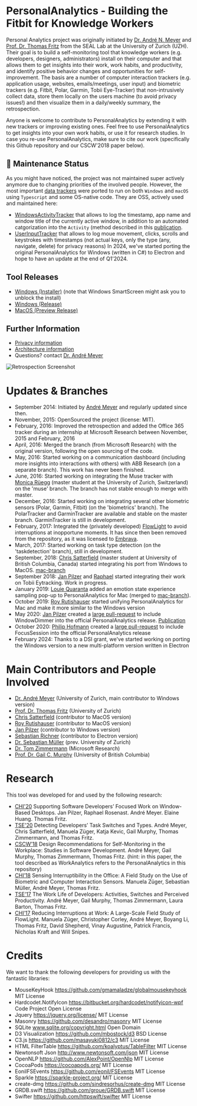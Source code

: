 # PersonalAnalytics - Building the Fitbit for Knowledge Workers
Personal Analytics project was originally initiated by [Dr. André N. Meyer](https://www.andre-meyer.ch) and [Prof. Dr. Thomas Fritz](http://www.ifi.uzh.ch/en/seal/people/fritz.html) from the SEAL Lab at the University of Zurich (UZH). Their goal is to build a self-monitoring tool that knowledge workers (e.g. developers, designers, administrators) install on their computer and that allows them to get insights into their work, work habits, and productivity, and identify positive behavior changes and opportunities for self-improvement. The basis are a number of computer interaction trackers (e.g. application usage, websites, emails/meetings, user input) and biometric trackers (e.g. Fitbit, Polar, Garmin, Tobii Eye-Tracker) that non-intrusively collect data, store them locally on the users machine (to avoid privacy issues!) and then visualize them in a daily/weekly summary, the retrospection. 

Anyone is welcome to contribute to PersonalAnalytics by extending it with new trackers or improving existing ones. Feel free to use PersonalAnalytics to get insights into your own work habits, or use it for research studies. In case you re-use PersonalAnalytics, make sure to cite our work (specifically this Github repository and our CSCW'2018 paper below).


## 🚀 Maintenance Status
As you might have noticed, the project was not maintained super actively anymore due to changing priorities of the involved people. However, the most important [data trackers](https://github.com/HASEL-UZH/PersonalAnalytics/blob/dev-am/documentation/ARCHITECTURE.md#data-trackers) were ported to run on both `Windows` and `macOS` using `Typescript` and some OS-native code. They are OSS, actively used and maintained here:
- [WindowsActivityTracker](https://github.com/HASEL-UZH/PA.WindowsActivityTracker/tree/main/typescript) that allows to log the timestamp, app name and window title of the currently active window, in addition to an automated catgorization into the `Activity` (method described in this [publication](https://andre-meyer.ch/TSE20).
- [UserInputTracker](https://github.com/HASEL-UZH/PA.UserInputTracker/tree/main/typescript) that allows to log moue movement, clicks, scrolls and keystrokes with timestamps (not actual keys, only the type (any, navigate, delete) for privacy reasons)
In 2024, we've started porting the original PersonalAnalytics for Windows (written in C#) to Electron and hope to have an update at the end of Q1'2024.

## Tool Releases
- [Windows (Installer)](https://www.andre-meyer.ch/DATA/PA/RELEASE/index.html) (note that Windows SmartScreen might ask you to unblock the install) 
- [Windows (Release)](https://github.com/HASEL-UZH/PersonalAnalytics/releases/tag/v0.9.6.3)
- [MacOS (Preview Release)](https://github.com/HASEL-UZH/PersonalAnalytics/releases/tag/macOS-v0.0.2.0)

## Further Information
- [Privacy information](https://github.com/HASE-UZH/PersonalAnalytics/blob/dev-am/documentation/PRIVACY.md)
- [Architecture information](https://github.com/HASE-UZH/PersonalAnalytics/blob/dev-am/documentation/ARCHITECTURE.md)
- Questions? contact [Dr. André Meyer](mailto:ameyer@ifi.uzh.ch)


![Retrospection Screenshot](./documentation/images/retrospection_screenshot.png?raw=true)

# Updates & Branches
- September 2014: Initiated by [André Meyer](https://www.andre-meyer.ch) and regularly updated since then.
- November, 2015: OpenSourced the project (license: MIT).
- February, 2016: Improved the retrospection and added the Office 365 tracker during an internship at Microsoft Research between November, 2015 and February, 2016
- April, 2016: Merged the branch (from Microsoft Research) with the original version, following the open sourcing of the code.
- May, 2016: Started working on a communication dashboard (including more insights into interactions with others) with ABB Research (on a separate branch). This work has never been finished.
- June, 2016: Started working on integrating the Muse tracker with [Monica Rüegg](https://github.com/montrin) (master student at the University of Zurich, Switzerland) on the 'muse' branch. The branch has not stable enough to merge with master.
- December, 2016: Started working on integrating several other biometric sensors (Polar, Garmin, Fitbit) (on the 'biometrics' branch). The PolarTracker and GarminTracker are available and stable on the master branch. GarminTracker is still in development.
- February, 2017: Integrated the (privately developed) [FlowLight](https://www.andre-meyer.ch/flowlight) to avoid interruptions at inopportune moments. It has since then been removed from the repository, as it was licensed to [Embrava](https://embrava.com/pages/flow).
- March, 2017: Started working on task type detection (on the 'taskdetection' branch), still in development.
- September, 2018: [Chris Satterfield](https://github.com/csatterfield) (master student at University of British Columbia, Canada) started integrating his port from Windows to MacOS. [mac-branch](https://github.com/HASE-UZH/PersonalAnalytics/tree/mac)
- September 2018: [Jan Pilzer](https://github.com/hirse) and [Raphael](https://github.com/raphaelro) started integrating their work on Tobii Eytracking. Work in progress.
- January 2019: [Louie Quaranta](https://github.com/louieQ) added an emotion state experience sampling pop-up to PersonalAnalytics for Mac (merged to [mac-branch](https://github.com/sealuzh/PersonalAnalytics/tree/mac)).
- October 2019: [Roy Rutishauser](https://github.com/royru) started unifying PersonalAnalytics for Mac and make it more similar to the Windows version
- May 2020: [Jan Pilzer](https://github.com/hirse) created a [large pull-request](https://github.com/sealuzh/PersonalAnalytics/pull/258) to include WindowDimmer into the official PersonalAnalytics release. [Publication](https://andre-meyer.ch/CHI20)
- October 2020: [Philip Hofmann](https://github.com/Phhofm) created a [large pull-request](https://github.com/HASE-UZH/PersonalAnalytics/pull/265) to include FocusSession into the official PersonalAnalytics release
- February 2024: Thanks to a DSI grant, we've started working on porting the Windows version to a new multi-platform version written in Electron

# Main Contributors and People Involved
- [Dr. André Meyer](https://www.andre-meyer.ch) (University of Zurich, main contributor to Windows version)
- [Prof. Dr. Thomas Fritz](http://www.ifi.uzh.ch/en/seal/people/fritz.html) (University of Zurich)
- [Chris Satterfield](https://github.com/csatterfield) (contributor to MacOS version)
- [Roy Rutishauser](https://github.com/royru) (contributor to MacOS version)
- [Jan Pilzer](https://github.com/hirse) (contributor to Windows version)
- [Sebastian Richner](https://github.com/SRichner) (contributor to Electron version)
- [Dr. Sebastian Müller](http://www.ifi.uzh.ch/en/seal/people/mueller.html) (prev. University of Zurich)
- [Dr. Tom Zimmermann](https://www.microsoft.com/en-us/research/people/tzimmer/) (Microsoft Research)
- [Prof. Dr. Gail C. Murphy](https://blogs.ubc.ca/gailcmurphy/) (University of British Columbia)

# Research
This tool was developed for and used by the following research:
- [CHI'20](https://andre-meyer.ch/CHI20) Supporting Software Developers’ Focused Work on Window-Based Desktops. Jan Pilzer, Raphael Rosenast. André Meyer. Elaine Huang. Thomas Fritz.
- [TSE'20](https://andre-meyer.ch/TSE20) Detecting Developers’ Task Switches and Types. André Meyer, Chris Satterfield, Manuela Züger, Katja Kevic, Gail Murphy, Thomas Zimmermann, and Thomas Fritz.
- [CSCW’18](https://www.andre-meyer.ch/CSCW18) Design Recommendations for Self-Monitoring in the Workplace: Studies in Software Development. André Meyer, Gail Murphy, Thomas Zimmermann, Thomas Fritz. (hint: in this paper, the tool described as WorkAnalytics refers to the PersonalAnalytics in this repository)
- [CHI’18](http://www.zora.uzh.ch/id/eprint/151128/1/pn4597-zugerA.pdf) Sensing Interruptibility in the Office: A Field Study on the Use of Biometric and Computer Interaction Sensors. Manuela Züger, Sebastian Müller, André Meyer, Thomas Fritz. 
- [TSE’17](https://www.andre-meyer.ch/TSE17) The Work Life of Developers: Activities, Switches and Perceived Productivity. André Meyer, Gail Murphy, Thomas Zimmermann, Laura Barton, Thomas Fritz. 
- [CHI’17](https://www.andre-meyer.ch/CHI17) Reducing Interruptions at Work: A Large-Scale Field Study of FlowLight. Manuela Züger, Christopher Corley, André Meyer, Boyang Li, Thomas Fritz, David Shepherd, Vinay Augustine, Patrick Francis, Nicholas Kraft and Will Snipes.

# Credits
We want to thank the following developers for providing us with the fantastic libraries:
- MouseKeyHook https://github.com/gmamaladze/globalmousekeyhook MIT License
- Hardcodet.NotifyIcon https://bitbucket.org/hardcodet/notifyicon-wpf Code Project Open License
- Jquery https://jquery.org/license/ MIT License
- Masonry https://github.com/desandro/masonry MIT License
- SQLite www.sqlite.org/copyright.html Open Domain 
- D3 Visualization https://github.com/mbostock/d3 BSD License
- C3.js https://github.com/masayuki0812/c3 MIT License 
- HTML FilterTable https://github.com/koalyptus/TableFilter MIT License
- Newtonsoft Json http://www.newtonsoft.com/json MIT License
- OpenNLP https://github.com/AlexPoint/OpenNlp MIT License 
- CocoaPods https://cocoapods.org/ MIT License
- EonilFSEvents https://github.com/eonil/FSEvents MIT License
- Sparkle https://sparkle-project.org/ MIT License
- create-dmg https://github.com/sindresorhus/create-dmg MIT License
- GRDB.swift https://github.com/groue/GRDB.swift MIT License
- Swifter https://github.com/httpswift/swifter MIT License
